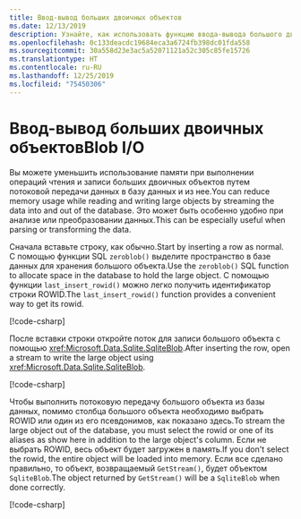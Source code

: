 ```yaml
---
title: Ввод-вывод больших двоичных объектов
ms.date: 12/13/2019
description: Узнайте, как использовать функцию ввода-вывода большого двоичного объекта в SQLite.
ms.openlocfilehash: 0c133deacdc19684eca3a6724fb398dc01fda558
ms.sourcegitcommit: 30a558d23e3ac5a52071121a52c305c85fe15726
ms.translationtype: HT
ms.contentlocale: ru-RU
ms.lasthandoff: 12/25/2019
ms.locfileid: "75450306"
---
```

# <a name="blob-io"></a><span data-ttu-id="baa8c-103">Ввод-вывод больших двоичных объектов</span><span class="sxs-lookup"><span data-stu-id="baa8c-103">Blob I/O</span></span>

<span data-ttu-id="baa8c-104">Вы можете уменьшить использование памяти при выполнении операций чтения и записи больших двоичных объектов путем потоковой передачи данных в базу данных и из нее.</span><span class="sxs-lookup"><span data-stu-id="baa8c-104">You can reduce memory usage while reading and writing large objects by streaming the data into and out of the database.</span></span> <span data-ttu-id="baa8c-105">Это может быть особенно удобно при анализе или преобразовании данных.</span><span class="sxs-lookup"><span data-stu-id="baa8c-105">This can be especially useful when parsing or transforming the data.</span></span>

<span data-ttu-id="baa8c-106">Сначала вставьте строку, как обычно.</span><span class="sxs-lookup"><span data-stu-id="baa8c-106">Start by inserting a row as normal.</span></span> <span data-ttu-id="baa8c-107">С помощью функции SQL `zeroblob()` выделите пространство в базе данных для хранения большого объекта.</span><span class="sxs-lookup"><span data-stu-id="baa8c-107">Use the `zeroblob()` SQL function to allocate space in the database to hold the large object.</span></span> <span data-ttu-id="baa8c-108">С помощью функции `last_insert_rowid()` можно легко получить идентификатор строки ROWID.</span><span class="sxs-lookup"><span data-stu-id="baa8c-108">The `last_insert_rowid()` function provides a convenient way to get its rowid.</span></span>

[!code-csharp[](../../../../samples/snippets/standard/data/sqlite/StreamingSample/Program.cs?name=snippet_Insert)]

<span data-ttu-id="baa8c-109">После вставки строки откройте поток для записи большого объекта с помощью <xref:Microsoft.Data.Sqlite.SqliteBlob>.</span><span class="sxs-lookup"><span data-stu-id="baa8c-109">After inserting the row, open a stream to write the large object using <xref:Microsoft.Data.Sqlite.SqliteBlob>.</span></span>

[!code-csharp[](../../../../samples/snippets/standard/data/sqlite/StreamingSample/Program.cs?name=snippet_Write)]

<span data-ttu-id="baa8c-110">Чтобы выполнить потоковую передачу большого объекта из базы данных, помимо столбца большого объекта необходимо выбрать ROWID или один из его псевдонимов, как показано здесь.</span><span class="sxs-lookup"><span data-stu-id="baa8c-110">To stream the large object out of the database, you must select the rowid or one of its aliases as show here in addition to the large object's column.</span></span> <span data-ttu-id="baa8c-111">Если не выбрать ROWID, весь объект будет загружен в память.</span><span class="sxs-lookup"><span data-stu-id="baa8c-111">If you don't select the rowid, the entire object will be loaded into memory.</span></span> <span data-ttu-id="baa8c-112">Если все сделано правильно, то объект, возвращаемый `GetStream()`, будет объектом `SqliteBlob`.</span><span class="sxs-lookup"><span data-stu-id="baa8c-112">The object returned by `GetStream()` will be a `SqliteBlob` when done correctly.</span></span>

[!code-csharp[](../../../../samples/snippets/standard/data/sqlite/StreamingSample/Program.cs?name=snippet_Read)]
